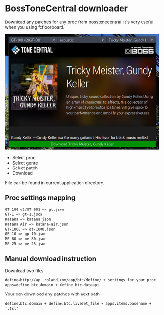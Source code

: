 # BossToneCentral downloader

Download any patches for any proc from bosstonecentral.
It's very useful when you using fxfloorboard.

![BossToneCentral downloader](app.png)

* Select proc
* Select genre
* Select patch
* Download

File can be found in current application directory.

## Proc settings mapping

```
GT-100 v2/GT-001 => gt.json
GT-1 => gt-1.json
Katana => katana.json
Katana Air => katana-air.json
GT-1000 => gt-1000.json
GP-10 => gp-10.json
ME-80 => me-80.json
ME-25 => me-25.json
```

## Manual download instruction

Download two files
```
define=http://api.roland.com/app/btc/define/ + settings_for_your_proc
apps=define.btc.domain + define.btc.dataapi
```

Your can download any patches with next path

```
define.btc.domain + define.btc.liveset_file + apps.items.basename + '.tsl'
```
